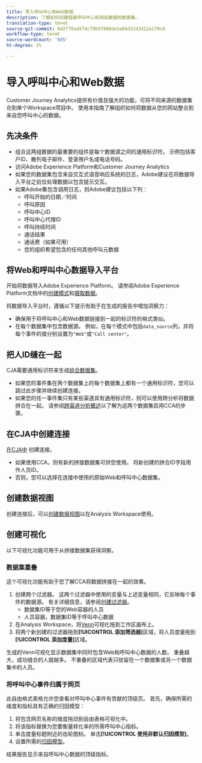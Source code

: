 ```yaml
---
title: 导入呼叫中心和Web数据
description: 了解如何创建链接呼叫中心和网站数据的数据集。
translation-type: tm+mt
source-git-commit: 8d2f70ad47dcf9b97808da3a04d32d3412a1f0c8
workflow-type: tm+mt
source-wordcount: '685'
ht-degree: 3%

---
```



# 导入呼叫中心和Web数据

Customer Journey Analytics提供有价值且强大的功能，可将不同来源的数据集合到单个Workspace项目中。 使用本指南了解组织如何将数据从您的网站整合到来自您呼叫中心的数据。

## 先决条件

* 组合这两组数据的最重要的组件是每个数据源之间的通用标识符。 示例包括客户ID、散列电子邮件、登录用户名或电话号码。
* 访问Adobe Experience Platform和Customer Journey Analytics
* 如果您的数据集包含来自交互式语音响应系统的日志，Adobe建议在将数据导入平台之前仅处理数据以包含提示交互。
* 如果Adobe集包含调用日志，则Adobe建议包括以下列：
   * 呼叫开始的日期／时间
   * 呼叫原因
   * 呼叫中心ID
   * 呼叫中心代理ID
   * 呼叫持续时间
   * 通话结果
   * 通话费（如果可用）
   * 您的组织希望包含的任何其他呼叫元数据

## 将Web和呼叫中心数据导入平台

开始将数据导入Adobe Experience Platform。 请参阅Adobe Experience Platform文档中的[创建模式](https://docs.adobe.com/content/help/zh-Hans/experience-platform/xdm/tutorials/create-schema-ui.html)和[摄取数据](https://docs.adobe.com/content/help/zh-Hans/experience-platform/ingestion/home.html)。

将数据导入平台时，遵循以下提示有助于在生成的报告中增加洞察力：

* 确保用于将呼叫中心和Web数据链接到一起的标识符的格式类似。
* 在每个数据集中包含数据源。 例如，在每个模式中包括`data_source`列，并将每个事件的值分别设置为`"Web"`或`"Call center"`。<!--mapper-->

## 把人ID缝在一起

CJA需要通用标识符来生成[组合数据集](../connections/combined-dataset.md)。

* 如果您的事件集在两个数据集上的每个数据集上都有一个通用标识符，您可以跳过此步骤并继续创建连接。
* 如果您的任一事件集只有某些渠道具有通用标识符，则可以使用跨分析将数据拼合在一起。 请参阅[跨渠道分析概述](/help/connections/cca/overview.md)以了解为这两个数据集启用CCA的步骤。

## 在CJA中创建连接

[在CJA中](/help/connections/create-connection.md) 创建连接。

* 如果使用CCA，则有新的拼接数据集可供您使用。 将新创建的拼合ID字段用作人员ID。
* 否则，您可以选择在连接中使用的原始Web和呼叫中心数据集。

## 创建数据视图

创建连接后，可以[创建数据视图](/help/data-views/create-dataview.md)以在Analysis Workspace使用。<!-- page dimension last touch, session persistence -->
<!-- create calls metric using call center reason (requires data views 2.0). any column that triggers once per call -->

## 创建可视化

以下可视化功能可用于从拼接数据集获得洞察。

### 数据集重叠

这个可视化功能有助于您了解CCA将数据拼接在一起的效果。

1. 创建两个过滤器。 这两个过滤器中使用的变量与上述变量相同，它反映每个事件的数据源。 有关详细信息，请参阅[创建过滤器](/help/components/filters/create-filters.md)。
   * 数据集ID等于您的Web容器的人员
   * 人员容器，数据集ID等于呼叫中心数据
2. 在Analysis Workspace，将[Venn](/help/analysis-workspace/visualizations/venn.md)可视化拖到工作区画布上。
3. 将两个新创建的过滤器拖到&#x200B;**[!UICONTROL 添加筛选器]**&#x200B;区域，将人员度量拖到&#x200B;**[!UICONTROL 添加度量]**&#x200B;区域。

生成的Venn可视化显示数据集中同时包含Web和呼叫中心数据的人数。 重叠越大，成功缝合的人就越多。 不重叠的区域代表只驻留在一个数据集或另一个数据集中的人员。

### 将呼叫中心事件归属于网页

此自由格式表格允许您查看对呼叫中心事件有贡献的顶级页。 首先，确保所需的维度和指标具有正确的归因模型：

1. 将包含网页名称的维度拖动到自由表格可视化中。
1. 将该指标替换为您要衡量转化率的所需呼叫中心指标。
1. 单击度量标题附近的齿轮图标。 单击&#x200B;**[!UICONTROL 使用非默认归因模型]**。
1. 设置所需的[归因模型](/help/data-views/configure-dataviews.md#Attribution-model)。

结果报告显示来自呼叫中心数据的顶级指标。<!-- Complement with donut visualization -->

<!-- ### Flow between web data and call center

call reason as an exit dimension, web page name for previous pages

### Histogram


### Fallout

step 1: all sessions
step 2: purchase step 1
step 3: call

another good one

step 1: all sessions
step 2: -->

<!--  use target (AB testing) to test new versions of these pages so they reduce calls (using an eVar to determine A/B?)
  filter by specific call reason using workspace dropdowns
  visualize flow of pages > call reason 
-->